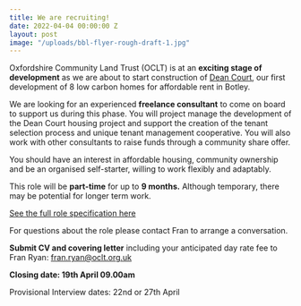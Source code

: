 ```yaml
---
title: We are recruiting!
date: 2022-04-04 00:00:00 Z
layout: post
image: "/uploads/bbl-flyer-rough-draft-1.jpg"
---
```


Oxfordshire Community Land Trust (OCLT) is at an **exciting stage of development** as we are about to start construction of [Dean Court](https://www.oclt.org.uk/projects/dean-court-oxford/), our first development of 8 low carbon homes for affordable rent in Botley.

We are looking for an experienced **freelance consultant** to come on board to support us during this phase. You will project manage the development of the Dean Court housing project and support the creation of the tenant selection process and unique tenant management cooperative. You will also work with other consultants to raise funds through a community share offer.

You should have an interest in affordable housing, community ownership and be an organised self-starter, willing to work flexibly and adaptably.

This role will be **part-time** for up to **9 months.** Although temporary, there may be potential for longer term work.

[See the full role specification here](https://docs.google.com/document/d/1HmWnPUUnWhBUJZcjOnQfW9_eq_lMI0KW/edit?usp=sharing&ouid=104309891171720780003&rtpof=true&sd=true)

For questions about the role please contact Fran to arrange a conversation.

**Submit CV and covering letter** including your anticipated day rate fee to Fran Ryan: fran.ryan@oclt.org.uk

**Closing date: 19th April 09.00am**

Provisional Interview dates: 22nd or 27th April
